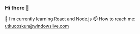 ### Hi there 👋

🌱 I’m currently learning React and Node.js
📫 How to reach me: utkucoskun@windowslive.com

